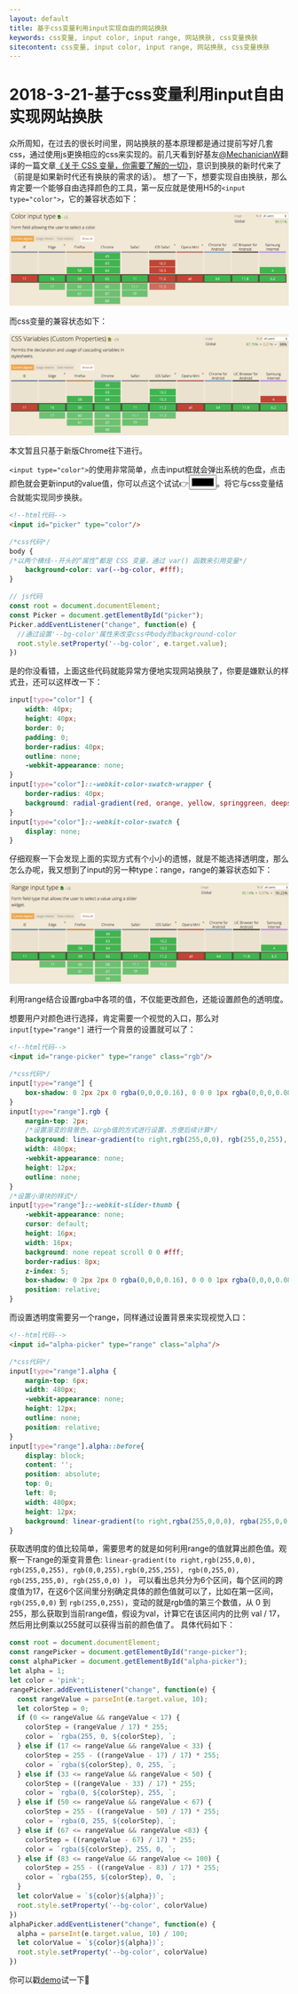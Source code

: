 ```yaml
---
layout: default
title: 基于css变量利用input实现自由的网站换肤
keywords: css变量, input color, input range, 网站换肤, css变量换肤
sitecontent: css变量, input color, input range, 网站换肤, css变量换肤
---
```



2018-3-21-基于css变量利用input自由实现网站换肤
===================
众所周知，在过去的很长时间里，网站换肤的基本原理都是通过提前写好几套css，通过使用js更换相应的css来实现的。前几天看到好基友[@MechanicianW](https://github.com/MechanicianW)翻译的一篇文章[《关于 CSS 变量，你需要了解的一切》](https://github.com/MechanicianW/gold-miner/blob/2c8ccaaf227a84122eb3e30664af857044a394e7/TODO/everything-you-need-to-know-about-css-variables.md)，意识到换肤的新时代来了（前提是如果新时代还有换肤的需求的话）。
想了一下，想要实现自由换肤，那么肯定要一个能够自由选择颜色的工具，第一反应就是使用H5的`<input type="color">`，它的兼容状态如下：

![color兼容](https://raw.githubusercontent.com/wznonstop/wznonstop.github.io/master/images/typecolor.png)

而css变量的兼容状态如下：

![css变量](https://raw.githubusercontent.com/wznonstop/wznonstop.github.io/master/images/cssvar.png)

本文暂且只基于新版Chrome往下进行。

`<input type="color">`的使用非常简单，点击input框就会弹出系统的色盘，点击颜色就会更新input的value值，你可以点这个试试👉<input type="color">。将它与css变量结合就能实现同步换肤。


```html
<!--html代码-->
<input id="picker" type="color"/>

```


```css
/*css代码*/
body {
/*以两个横线--开头的“属性”都是 CSS 变量，通过 var() 函数来引用变量*/
    background-color: var(--bg-color, #fff);
}

```


```javascript
// js代码
const root = document.documentElement;
const Picker = document.getElementById("picker");
Picker.addEventListener("change", function(e) {
  //通过设置'--bg-color'属性来改变css中body的background-color
  root.style.setProperty('--bg-color', e.target.value);
})

```


是的你没看错，上面这些代码就能异常方便地实现网站换肤了，你要是嫌默认的样式丑，还可以这样改一下：


```css
input[type="color"] {
    width: 40px;
    height: 40px;
    border: 0;
    padding: 0;
    border-radius: 40px;
    outline: none;
    -webkit-appearance: none;
}
input[type="color"]::-webkit-color-swatch-wrapper {
    border-radius: 40px;
    background: radial-gradient(red, orange, yellow, springgreen, deepskyblue, skyblue);
}
input[type="color"]::-webkit-color-swatch {
    display: none;
}

```

仔细观察一下会发现上面的实现方式有个小小的遗憾，就是不能选择透明度，那么怎么办呢，我又想到了input的另一种type：range，range的兼容状态如下：


![range兼容](https://raw.githubusercontent.com/wznonstop/wznonstop.github.io/master/images/range.png)

利用range结合设置rgba中各项的值，不仅能更改颜色，还能设置颜色的透明度。

想要用户对颜色进行选择，肯定需要一个视觉的入口，那么对 `input[type="range"]` 进行一个背景的设置就可以了：

```html
<!--html代码-->
<input id="range-picker" type="range" class="rgb"/>

```


```css
/*css代码*/
input[type="range"] {
    box-shadow: 0 2px 2px 0 rgba(0,0,0,0.16), 0 0 0 1px rgba(0,0,0,0.08);
}
input[type="range"].rgb {
    margin-top: 2px;
    /*设置渐变的背景色，以rgb值的方式进行设置，方便后续计算*/
    background: linear-gradient(to right,rgb(255,0,0), rgb(255,0,255), rgb(0,0,255),rgb(0,255,255), rgb(0,255,0), rgb(255,255,0), rgb(255,0,0) );
    width: 480px;
    -webkit-appearance: none;
    height: 12px;
    outline: none;
}
/*设置小滑块的样式*/
input[type="range"]::-webkit-slider-thumb {
    -webkit-appearance: none;
    cursor: default;
    height: 16px;
    width: 16px;
    background: none repeat scroll 0 0 #fff;
    border-radius: 8px;
    z-index: 5;
    box-shadow: 0 2px 2px 0 rgba(0,0,0,0.16), 0 0 0 1px rgba(0,0,0,0.08);
    position: relative;
}

```

而设置透明度需要另一个range，同样通过设置背景来实现视觉入口：

```html
<!--html代码-->
<input id="alpha-picker" type="range" class="alpha"/>

```


```css
/*css代码*/
input[type="range"].alpha {
    margin-top: 6px;
    width: 480px;
    -webkit-appearance: none;
    height: 12px;
    outline: none;
    position: relative;
}
input[type="range"].alpha::before{
    display: block;
    content: '';
    position: absolute;
    top: 0;
    left: 0;
    width: 480px;
    height: 12px;
    background: linear-gradient(to right,rgba(255,0,0,0), rgba(255,0,0,1) );
}

```

获取透明度的值比较简单，需要思考的就是如何利用range的值就算出颜色值。观察一下range的渐变背景色: `linear-gradient(to right,rgb(255,0,0), rgb(255,0,255), rgb(0,0,255),rgb(0,255,255), rgb(0,255,0), rgb(255,255,0), rgb(255,0,0) )`，
可以看出总共分为6个区间，每个区间的跨度值为17，在这6个区间里分别确定具体的颜色值就可以了，比如在第一区间，`rgb(255,0,0)` 到 `rgb(255,0,255)`，变动的就是rgb值的第三个数值，从 0 到255，那么获取到当前range值，假设为val，计算它在该区间内的比例 val / 17，然后用比例乘以255就可以获得当前的颜色值了。
具体代码如下：

```javascript
const root = document.documentElement;
const rangePicker = document.getElementById("range-picker");
const alphaPicker = document.getElementById("alpha-picker");
let alpha = 1;
let color = 'pink';
rangePicker.addEventListener("change", function(e) {
  const rangeValue = parseInt(e.target.value, 10);
  let colorStep = 0;
  if (0 <= rangeValue && rangeValue < 17) {
    colorStep = (rangeValue / 17) * 255;
    color = `rgba(255, 0, ${colorStep}, `;
  } else if (17 <= rangeValue && rangeValue < 33) {
    colorStep = 255 - ((rangeValue - 17) / 17) * 255;
    color = `rgba(${colorStep}, 0, 255, `;
  } else if (33 <= rangeValue && rangeValue < 50) {
    colorStep = ((rangeValue - 33) / 17) * 255;
    color = `rgba(0, ${colorStep}, 255, `;
  } else if (50 <= rangeValue && rangeValue < 67) {
    colorStep = 255 - ((rangeValue - 50) / 17) * 255;
    color = `rgba(0, 255, ${colorStep}, `;
  } else if (67 <= rangeValue && rangeValue <83) {
    colorStep = ((rangeValue - 67) / 17) * 255;
    color = `rgba(${colorStep}, 255, 0, `;
  } else if (83 <= rangeValue && rangeValue <= 100) {
    colorStep = 255 - ((rangeValue - 83) / 17) * 255;
    color = `rgba(255, ${colorStep}, 0, `;
  }
  let colorValue = `${color}${alpha})`;
  root.style.setProperty('--bg-color', colorValue)
})
alphaPicker.addEventListener("change", function(e) {
  alpha = parseInt(e.target.value, 10) / 100;
  let colorValue = `${color}${alpha})`;
  root.style.setProperty('--bg-color', colorValue)
})

```

你可以戳[demo](http://wznonstop.github.io/2018/03/22/css%E6%8D%A2%E8%82%A4demo.html)试一下🤣

